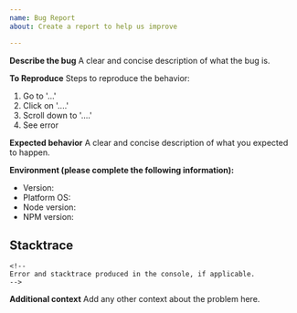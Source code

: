 ```yaml
---
name: Bug Report
about: Create a report to help us improve

---
```


**Describe the bug**
A clear and concise description of what the bug is.

**To Reproduce**
Steps to reproduce the behavior:
1. Go to '...'
2. Click on '....'
3. Scroll down to '....'
4. See error

**Expected behavior**
A clear and concise description of what you expected to happen.

**Environment (please complete the following information):**
- Version: <!-- project version or commit hash -->
- Platform OS: <!-- e.g. Linux/MacOS/Windows + version -->
- Node version: <!-- `node --version` -->
- NPM version: <!-- `npm --version` -->

## Stacktrace
```
<!--
Error and stacktrace produced in the console, if applicable.
-->
```

**Additional context**
Add any other context about the problem here.
